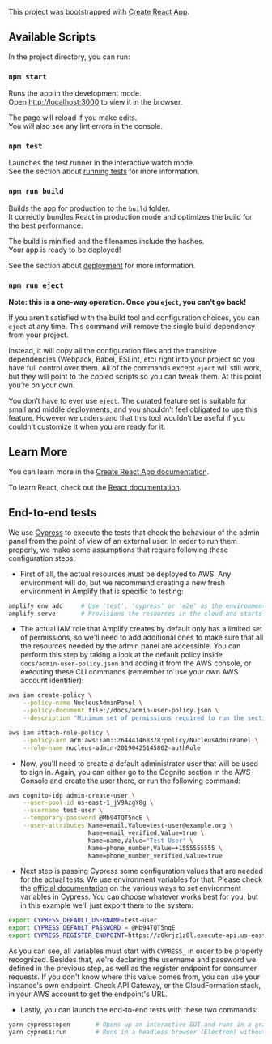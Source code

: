 This project was bootstrapped with [Create React App](https://github.com/facebook/create-react-app).

## Available Scripts

In the project directory, you can run:

### `npm start`

Runs the app in the development mode.<br>
Open [http://localhost:3000](http://localhost:3000) to view it in the browser.

The page will reload if you make edits.<br>
You will also see any lint errors in the console.

### `npm test`

Launches the test runner in the interactive watch mode.<br>
See the section about [running tests](https://facebook.github.io/create-react-app/docs/running-tests) for more information.

### `npm run build`

Builds the app for production to the `build` folder.<br>
It correctly bundles React in production mode and optimizes the build for the best performance.

The build is minified and the filenames include the hashes.<br>
Your app is ready to be deployed!

See the section about [deployment](https://facebook.github.io/create-react-app/docs/deployment) for more information.

### `npm run eject`

**Note: this is a one-way operation. Once you `eject`, you can’t go back!**

If you aren’t satisfied with the build tool and configuration choices, you can `eject` at any time. This command will remove the single build dependency from your project.

Instead, it will copy all the configuration files and the transitive dependencies (Webpack, Babel, ESLint, etc) right into your project so you have full control over them. All of the commands except `eject` will still work, but they will point to the copied scripts so you can tweak them. At this point you’re on your own.

You don’t have to ever use `eject`. The curated feature set is suitable for small and middle deployments, and you shouldn’t feel obligated to use this feature. However we understand that this tool wouldn’t be useful if you couldn’t customize it when you are ready for it.

## Learn More

You can learn more in the [Create React App documentation](https://facebook.github.io/create-react-app/docs/getting-started).

To learn React, check out the [React documentation](https://reactjs.org/).

## End-to-end tests

We use [Cypress](https://www.cypress.io/) to execute the tests that check the behaviour of the
admin panel from the point of view of an external user. In order to run them properly, we make some
assumptions that require following these configuration steps:

- First of all, the actual resources must be deployed to AWS. Any environment will do, but we
  recommend creating a new fresh environment in Amplify that is specific to testing:

```bash
amplify env add     # Use 'test', 'cypress' or 'e2e' as the environment name when it asks
amplify serve       # Provisions the resources in the cloud and starts the application locally
```

- The actual IAM role that Amplify creates by default only has a limited set of permissions, so
  we'll need to add additional ones to make sure that all the resources needed by the admin panel
  are accessible. You can perform this step by taking a look at the default policy inside
  `docs/admin-user-policy.json` and adding it from the AWS console, or executing these CLI commands
  (remember to use your own AWS account identifier):

```bash
aws iam create-policy \
    --policy-name NucleusAdminPanel \
    --policy-document file://docs/admin-user-policy.json \
    --description "Minimum set of permissions required to run the sections in the administration panel"
```

```bash
aws iam attach-role-policy \
    --policy-arn arn:aws:iam::264441468378:policy/NucleusAdminPanel \
    --role-name nucleus-admin-20190425145802-authRole
```

- Now, you'll need to create a default administrator user that will be used to sign in. Again, you can
  either go to the Cognito section in the AWS Console and create the user there, or run the
  following command:

```bash
aws cognito-idp admin-create-user \
    --user-pool-id us-east-1_jV9AzgY8g \
    --username test-user \
    --temporary-password @Mb94TQT5nqE \
    --user-attributes Name=email,Value=test-user@example.org \
                      Name=email_verified,Value=true \
                      Name=name,Value="Test User" \
                      Name=phone_number,Value=+1555555555 \
                      Name=phone_number_verified,Value=true
```

- Next step is passing Cypress some configuration values that are needed for the actual tests. We
  use environment variables for that. Please check the
  [official documentation](https://docs.cypress.io/guides/guides/environment-variables.html#Setting)
  on the various ways to set environment variables in Cypress. You can choose whatever works best
  for you, but in this example we'll just export them to the system:

```bash
export CYPRESS_DEFAULT_USERNAME=test-user
export CYPRESS_DEFAULT_PASSWORD = @Mb94TQT5nqE
export CYPRESS_REGISTER_ENDPOINT=https://z0krjz1z0l.execute-api.us-east-1.amazonaws.com/test/register
```

As you can see, all variables must start with `CYPRESS_` in order to be properly recognized.
Besides that, we're declaring the username and password we defined in the previous step, as well as
the register endpoint for consumer requests. If you don't know where this value comes from, you can
use your instance's own endpoint. Check API Gateway, or the CloudFormation stack, in your AWS
account to get the endpoint's URL.

- Lastly, you can launch the end-to-end tests with these two commands:

```bash
yarn cypress:open       # Opens up an interactive GUI and runs in a graphical browser
yarn cypress:run        # Runs in a headless browser (Electron) without user intervention
```
